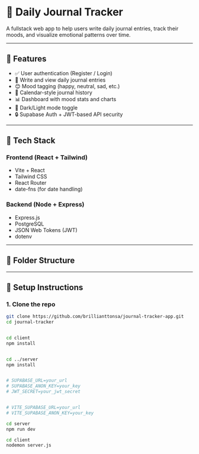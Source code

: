 # 📓 Daily Journal Tracker

A fullstack web app to help users write daily journal entries, track their moods, and visualize emotional patterns over time.

---

## 🧠 Features

- ✅ User authentication (Register / Login)
- 📖 Write and view daily journal entries
- 😊 Mood tagging (happy, neutral, sad, etc.)
- 📅 Calendar-style journal history
- 📊 Dashboard with mood stats and charts
- 🌙 Dark/Light mode toggle
- 🔒 Supabase Auth + JWT-based API security

---

## 🧱 Tech Stack

### Frontend (React + Tailwind)
- Vite + React
- Tailwind CSS
- React Router
- date-fns (for date handling)

### Backend (Node + Express)
- Express.js
- PostgreSQL
- JSON Web Tokens (JWT)
- dotenv

---

## 📁 Folder Structure

<!-- folder structure here -->


---

## 🚀 Setup Instructions

### 1. Clone the repo
```bash
git clone https://github.com/brillianttonsa/journal-tracker-app.git
cd journal-tracker


cd client
npm install


cd ../server
npm install


# SUPABASE_URL=your_url
# SUPABASE_ANON_KEY=your_key
# JWT_SECRET=your_jwt_secret


# VITE_SUPABASE_URL=your_url
# VITE_SUPABASE_ANON_KEY=your_key

cd server
npm run dev

cd client
nodemon server.js